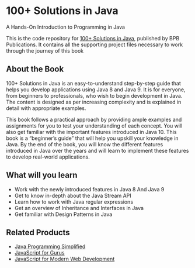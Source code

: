 # 100+ Solutions in Java
A Hands-On Introduction to Programming in Java
 
This is the code repository for [100+ Solutions in Java](https://bpbonline.com/products/100-solutions-in-java), published by BPB Publications. It contains all the supporting project files necessary to work through the journey of this book

## About the Book
100+ Solutions in Java is an easy-to-understand step-by-step guide that helps you develop applications using Java 8 and Java 9. It is for everyone, from beginners to professionals, who wish to begin development in Java. The content is designed as per increasing complexity and is explained in detail with appropriate examples.
 
This book follows a practical approach by providing ample examples and assignments for you to test your understanding of each concept. You will also get familiar with the important features introduced in Java 10. This book is a “beginner’s guide” that will help you upskill your knowledge in Java. By the end of the book, you will know the different features introduced in Java over the years and will learn to implement these features to develop real-world applications.

## What will you learn
* Work with the newly introduced features in Java 8 And Java 9
* Get to know in-depth about the Java Stream API
* Learn how to work with Java regular expressions
* Get an overview of Inheritance and Interfaces in Java
* Get familiar with Design Patterns in Java

## Related Products

* [Java Programming Simplified](https://bpbonline.com/products/java-programming-simplified-book-ebook?_pos=6&_sid=90b1ca22c&_ss=r)
* [JavaScript for Gurus](https://bpbonline.com/products/javascript-programming-book-ebook?_pos=26&_sid=90b1ca22c&_ss=r)
* [JavaScript for Modern Web Development](https://bpbonline.com/products/javascript-web-development-book-ebook?_pos=29&_sid=90b1ca22c&_ss=r)
